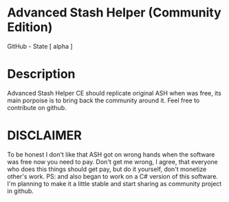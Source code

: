 # Advanced Stash Helper (Community Edition)
GitHub - State [ alpha ]

# Description
Advanced Stash Helper CE should replicate original ASH when was free, its main porpoise is to bring back the community around it. Feel free to contribute on github.


# DISCLAIMER
To be honest I don't like that ASH got on wrong hands when the software was free now you need to pay. Don't get me wrong, I agree, that everyone who does this things should get pay, but do it yourself, don't monetize other's work.
PS: and also began to work on a C# version of this software. I'm planning to make it a little stable and start sharing as community project in github.
 
